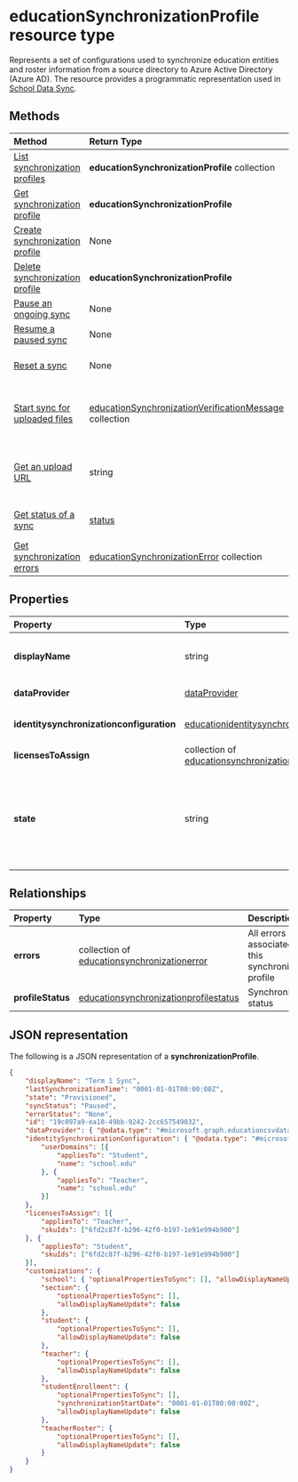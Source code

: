 # educationSynchronizationProfile resource type

Represents a set of configurations used to synchronize education entities and roster information from a source directory to Azure Active Directory (Azure AD). The resource provides a programmatic representation used in [School Data Sync](https://sds.microsoft.com).

## Methods

| Method | Return Type | Description |
|:-|:-|:-|
| [List synchronization profiles](../api/synchronizationprofile_list.md) | **educationSynchronizationProfile** collection | Gets a list of all the synchronization profiles in the tenant |
| [Get synchronization profile](../api/synchronizationprofile_get.md) | **educationSynchronizationProfile** | Retrieve a specific profile given the profile identifier |
| [Create synchronization profile](../api/synchronizationprofile_post.md) | None | Creates a new synchronization profile |
| [Delete synchronization profile](../api/synchronizationprofile_delete.md) | **educationSynchronizationProfile** | Retrieve a specific profile given the profile identifier |
| [Pause an ongoing sync](../api/synchronizationprofile_pause.md) | None | Pauses an ongoing synchronization |
| [Resume a paused sync](../api/synchronizationprofile_resume.md) | None | Resumes a paused synchronization |
| [Reset a sync](../api/synchronizationprofile_reset.md) | None | Resets the state of the profile and causes synchronization to restart |
| [Start sync for uploaded files](../api/synchronizationprofile_start.md) | [educationSynchronizationVerificationMessage](verificationMessage.md) collection| Verifies the uploaded source files and starts sync. _Applies only when the dataProvider is [educationcsvdataprovider](educationcsvdataprovider.md)_ |
| [Get an upload URL](../api/synchronizationProfile_get_uploadurl.md) | string | Returns the short-lived URL to upload CSV data files. _Applies only when the dataProvider is [educationcsvdataprovider](educationcsvdataprovider.md)_ |
| [Get status of a sync](../api/synchronizationprofilestatus_get.md) | [status](synchronizationprofilestatus.md) | Returns the status of a specific synchronization profile |
| [Get synchronization errors](../api/synchronizationerrors_get.md) | [educationSynchronizationError](educationsynchronizationerror.md) collection| Gets all the errors generated during sync. |

## Properties

| Property | Type | Description |
|:-|:-|:-|
| **displayName** | string |  Name of the configuration profile for syncing identities         |
| **dataProvider** | [dataProvider](educationsynchronizationdataprovider.md) |  Data provider used for the profile         |
| **identitysynchronizationconfiguration** | [educationidentitysynchronizationconfiguration](educationidentitysynchronizationconfiguration.md) | Identity [creation](educationidentitycreationconfiguration.md) or [matching](educationidentitymatchingconfiguration.md) configuration         |
| **licensesToAssign** | collection of [educationsynchronizationlicenseassignment](educationsynchronizationlicenseassignment.md) |  License setup configuration         |
| **state** | string |  Enumeration provides the state of the profile. Possible values: `provisioning`, `provisioned`, `provisioningFailed`, `deleting`, `deletionFailed`          |

## Relationships

| Property | Type | Description |
|:-|:-|:-|
| **errors** | collection of [educationsynchronizationerror](educationsynchronizationerror.md) | All errors associated with this synchronization profile |
| **profileStatus** | [educationsynchronizationprofilestatus](educationsynchronizationprofilestatus.md) | Synchronization status |

## JSON representation
The following is a JSON representation of a **synchronizationProfile**.

<!-- { "blockType": "resource", "@odata.type": "#microsoft.graph.synchronizationProfile" } -->

```json
{
    "displayName": "Term 1 Sync",
    "lastSynchronizationTime": "0001-01-01T00:00:00Z",
    "state": "Provisioned",
    "syncStatus": "Paused",
    "errorStatus": "None",
    "id": "19c097a9-ea10-49bb-9242-2cc657549032",
    "dataProvider": { "@odata.type": "#microsoft.graph.educationcsvdataprovider" },
    "identitySynchronizationConfiguration": { "@odata.type": "#microsoft.graph.educationidentitycreationconfiguration",
        "userDomains": [{
            "appliesTo": "Student",
            "name": "school.edu"
        }, {
            "appliesTo": "Teacher",
            "name": "school.edu"
        }]
    },
    "licensesToAssign": [{
        "appliesTo": "Teacher",
        "skuIds": ["6fd2c87f-b296-42f0-b197-1e91e994b900"]
    }, {
        "appliesTo": "Student",
        "skuIds": ["6fd2c87f-b296-42f0-b197-1e91e994b900"]
    }],
    "customizations": {
        "school": { "optionalPropertiesToSync": [], "allowDisplayNameUpdate": false },
        "section": {
            "optionalPropertiesToSync": [],
            "allowDisplayNameUpdate": false
        },
        "student": {
            "optionalPropertiesToSync": [],
            "allowDisplayNameUpdate": false
        },
        "teacher": {
            "optionalPropertiesToSync": [],
            "allowDisplayNameUpdate": false
        },
        "studentEnrollment": {
            "optionalPropertiesToSync": [],
            "synchronizationStartDate": "0001-01-01T00:00:00Z",
            "allowDisplayNameUpdate": false
        },
        "teacherRoster": {
            "optionalPropertiesToSync": [],
            "allowDisplayNameUpdate": false
        }
    }
}
```
